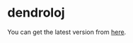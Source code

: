 # dendroloj

You can get the latest version from [here](https://github.com/Scytheface/dendroloj/releases/latest).
